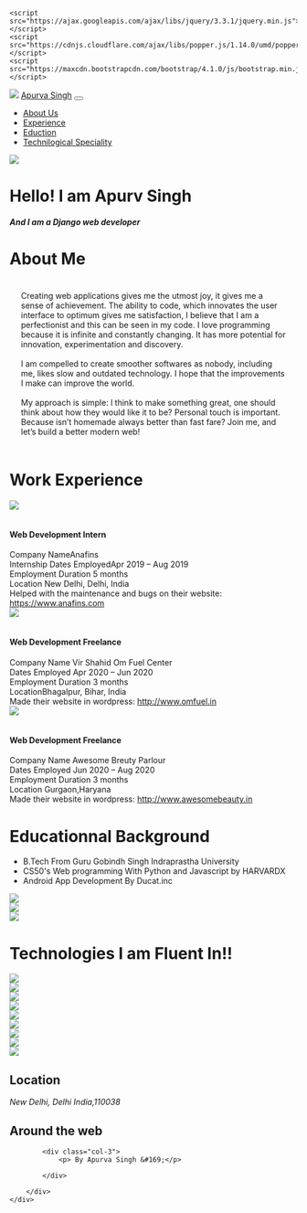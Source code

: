 <!DOCTYPE html>
<html lang="en">

<head>
    <meta name="viewport" content="width=device-width, initial-scale=1">
    <title>Apurva Singh</title>
    <link rel="icon" href="AS logo.png" type="image/icon type">
    <!--For animations in CSS-->
    <link rel="stylesheet" href="https://cdnjs.cloudflare.com/ajax/libs/animate.css/4.1.1/animate.min.css" />
    <!--This is for the font-->
    <link rel="preconnect" href="https://fonts.gstatic.com">
    <link href="https://fonts.googleapis.com/css2?family=Zen+Dots&display=swap" rel="stylesheet">
    <!--This is for Bootstrap Dependencies-->
    <link href="https://cdnjs.cloudflare.com/ajax/libs/font-awesome/5.15.1/css/all.min.css" rel="stylesheet" />
    <link href="https://cdn.jsdelivr.net/npm/bootstrap@5.0.0-beta3/dist/css/bootstrap.min.css" rel="stylesheet" integrity="sha384-eOJMYsd53ii+scO/bJGFsiCZc+5NDVN2yr8+0RDqr0Ql0h+rP48ckxlpbzKgwra6" crossorigin="anonymous">
    <link type="text/css" rel="stylesheet" href="style.css" />
    <!--For Bootstrap JS-->

    <script src="https://ajax.googleapis.com/ajax/libs/jquery/3.3.1/jquery.min.js"></script>
    <script src="https://cdnjs.cloudflare.com/ajax/libs/popper.js/1.14.0/umd/popper.min.js"></script>
    <script src="https://maxcdn.bootstrapcdn.com/bootstrap/4.1.0/js/bootstrap.min.js"></script>
</head>

<body id="bdy">
    <!--Navbar-->
    <nav class="navbar navbar-expand-lg navbar-dark bg-dark" id="my-nav">
        <a href="#main_page"> <img src="AS logo.png" id="nav_logo"></a>
        <a class="navbar-brand" id="n_brand" href="#main_page">Apurva Singh</a>
        <button class="navbar-toggler" data-target="#navi" data-toggle="collapse" aria-controls="my-nav" aria-expanded="false" aria-label="Toggle navigation">
            <span class="navbar-toggler-icon"></span>
        </button>
        <div id="navi" class="collapse navbar-collapse">
            <ul class="navbar-nav mr-auto">
                <li class="nav-item">
                    <a class="nav-link" href="#about_us">About Us</a>
                </li>
                <li class="nav-item">
                    <a class="nav-link" href="#experience">Experience</a>
                </li>
                <li class="nav-item">
                    <a class="nav-link" href="#education">Eduction</a>
                </li>
                <li class="nav-item">
                    <a class="nav-link" href="#tech_sp">Technilogical Speciality</a>
                </li>
            </ul>
        </div>
    </nav>
    <div class="parallax">
        <!--Main Page-->
        <div class="container-fluid">
            <div class="row p-5 mt-5">
                <div class="col-12 text-center mt-5">
                    <div class="text-center img-fluid">
                        <img src="dp.jpg" class="profile_img rounded-circle w-25 h-25">
                        <h1 class="display-1">Hello! I am Apurv Singh</h1>
                        <h5 id="desc">And I am a Django web developer</h5>
                    </div>
                </div>
            </div>
        </div>
    </div>
    <!--About us Section-->
    <div class="container-fluid" id="about_us">
        <div class="row align-items-center">
            <div class="col-md-3 text-center">
                <h1 id="about_heading">About Me</h1>
            </div>
            <div class="col-md-9 " style="padding: 20px;">
                Creating web applications gives me the utmost joy, it gives me a sense of achievement. The ability to code, which innovates the user interface to optimum gives me satisfaction, I believe that I am a perfectionist and this can be seen in my code. I love
                programming because it is infinite and constantly changing. It has more potential for innovation, experimentation and discovery.<br><br> I am compelled to create smoother softwares as nobody, including me, likes slow and
                outdated technology. I hope that the improvements I make can improve the world.<br> <br> My approach is simple: l think to make something great, one should think about how they would like it to be? Personal touch is important. Because
                isn’t homemade always better than fast fare? Join me, and let’s build a better modern web!
            </div>
        </div>
    </div>
    <div class="parallax" style="overflow-x: hidden;">
        <!--Experience Setion-->
        <div id="experience" class="text-center">
            <h1 id="work_title">Work Experience</h1>
        </div>
        <div class="container-fluid">
            <div class="row align-items-center">
                <div class="col-md-4 offset-mb-3 p-3">
                    <div class="flip-card">
                        <div class="flip-card-inner">
                            <div class="flip-card-front img-fluid">
                                <img src="anafins.png" class="img-fluid" id="anafins_img">
                            </div>
                            <div class="flip-card-back">
                                <h4 class="card-title" style="margin-top: 35px;">Web Development Intern</h4>
                                Company NameAnafins <br>Internship Dates EmployedApr 2019 – Aug 2019 <br>Employment Duration 5 months <br>Location New Delhi, Delhi, India <br>Helped with the maintenance and bugs on their website:
                                <br><a href="https://www.anafins.com/">https://www.anafins.com</a>
                            </div>
                        </div>
                    </div>
                </div>
                <div class="col-md-4 offset-mb-3 p-3">
                    <div class="flip-card">
                        <div class="flip-card-inner">
                            <div class="flip-card-front img-fluid">
                                <img src="omfuel.png" id="omfuel_img" class="img-fluid">
                            </div>
                            <div class="flip-card-back">
                                <h4 class="card-text" style="margin-top: 35px;">Web Development Freelance</h4>
                                Company Name Vir Shahid Om Fuel Center<br> Dates Employed Apr 2020 – Jun 2020<br> Employment Duration 3 months<br> LocationBhagalpur, Bihar, India<br> Made their website in wordpress: <a href="http://www.omfuel.in/">http://www.omfuel.in</a><br>
                            </div>
                        </div>
                    </div>
                </div>
                <div class="col-md-4 offset-mb-3 p-4">
                    <div class="flip-card">
                        <div class="flip-card-inner">
                            <div class="flip-card-front img-fluid">
                                <img src="awesome.png" id="awesome_img" class="img-fluid">
                            </div>
                            <div class="flip-card-back">
                                <h4 class="card-text" style="margin-top: 35px;">Web Development Freelance</h4>
                                Company Name Awesome Breuty Parlour<br> Dates Employed Jun 2020 – Aug 2020<br> Employment Duration 3 months<br> Location Gurgaon,Haryana <br> Made their website in wordpress: <a href="http://www.awesomebeauty.in/">http://www.awesomebeauty.in</a><br>
                            </div>
                        </div>
                    </div>
                </div>
            </div>
        </div>
    </div>
    <!--Education Section-->
    <div class="container-fluid" id="education">
        <div class="row pt-5 p-5">
            <div class="col-md-3 text-center pl-5">
                <h1>Educationnal Background</h1>
            </div>
            <div class="col-md-9">
                <div id="education_list">
                    <ul>
                        <li>B.Tech From Guru Gobindh Singh Indraprastha University</li>
                        <li>CS50's Web programming With Python and Javascript by HARVARDX</li>
                        <li>Android App Development By Ducat.inc</li>
                    </ul>
                </div>
            </div>
        </div>
    </div>
    <div class="container-fluid p-5" id="img_container">
        <div class="row">
            <div class="col-4 img-fluid">
                <img class="img-fluid" src="ipu.jpeg">
            </div>
            <div class="col-4 img-fluid">
                <img src="harvardx.jpeg" class="img-fluid">
            </div>
            <div class="col-4 img-fluid">
                <img src="ducat.png" class="img-fluid">
            </div>
        </div>
    </div>
    <!--Technical speciality-->
    <div class="parallax">
        <div class="container text-center" id="tech_sp">
            <h1 class="display-2" id="tech_title">Technologies I am Fluent In!!</h1>
        </div>
        <div class="container mb-5" id="tec_container">
            <div class="row">
                <div class="mr-2 col-4 img-fluid align-items-center">
                    <img src="html.png" id="html_img" class="img-fluid">
                </div>
                <div class="mr-2 col-4 img-fluid align-items-center">
                    <img src="css.png" id="css_img" class="img-fluid">
                </div>
                <div class="col-4 img-fluid align-items-center">
                    <img src="js.png" id="js_img" class="img-fluid">
                </div>
                <div class="mr-2 col-4 img-fluid align-items-center">
                    <img src="node.png" id="node_img" class="img-fluid">
                </div>
                <div class="col-4 img-fluid align-items-center">
                    <img src="django.png" id="django_img" class="img-fluid">
                </div>
                <div class="col-4 img-fluid align-items-center">
                    <img src="bootstrap.png" id="bootstrap_img" class="img-fluid">
                </div>
                <div class="col-4 img-fluid align-items-center">
                    <img src="sql.png" id="sql_img" class="img-fluid">
                </div>
                <div class="col-4 img-fluid align-items-center">
                    <img src="android.png" id="android_img" class="img-fluid">
                </div>
                <div class="col-4 img-fluid align-items-center">
                    <img src="kotlin.png" id="kotlin_img" class="img-fluid">
                </div>
            </div>
        </div>
    </div>
    <!--Contact us page-->
    <div class="container-fluid" id="about_container">
        <div class="row">
            <div class="col-4 text-center">
                <h2>Location</h2>
                <address>
                New Delhi, Delhi India,110038
                </address>
            </div>
            <div class="col-5 text-center">
                <h2>Around the web</h2>
                <a class="d-inline m-1" href="https://github.com/ApsMJ23" role="button"><i class="fab fa-github fa-xs" style="font-size: 40px;"></i></a>
                <a class="d-inline m-1" href="mailto:apurvalion@gmail.com" role="button"><i class="fab fa-google fa-xs" style="font-size: 40px;"></i></a>
                <a class="d-inline m-1" href="https://www.linkedin.com/in/apurva-singh-358151159/" role="button"><i class="fab fa-linkedin" style="font-size: 40px;"></i></a>
                <a class="d-inline m-1" href="https://www.instagram.com/apurvawithan_a/" role="button"><i class="fab fa-instagram" style="font-size: 40px;"></i></a>
            </div>

            <div class="col-3">
                <p> By Apurva Singh &#169;</p>

            </div>

        </div>
    </div>
</body>

</html>